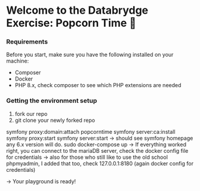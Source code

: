 # Welcome to the Databrydge Exercise: Popcorn Time :popcorn:

### Requirements

Before you start, make sure you have the following installed on your machine:
- Composer
- Docker
- PHP 8.x, check composer to see which PHP extensions are needed


### Getting the environment setup

1. fork our repo
2. git clone your newly forked repo

symfony proxy:domain:attach popcorntime
symfony server:ca:install
symfony proxy:start
symfony server:start
-> should see symfony homepage any 6.x version will do.
sudo docker-compose up
-> If everything worked right, you can connect to the mariaDB server, check the docker config file for credentials
-> also for those who still like to use the old school phpmyadmin, I added that too, check 127.0.0.1:8180 (again docker config for credentials)

-> Your playground is ready!